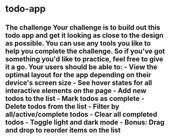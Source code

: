 # todo-app
## The challenge  Your challenge is to build out this todo app and get it looking as close to the design as possible.  You can use any tools you like to help you complete the challenge. So if you've got something you'd like to practice, feel free to give it a go.  Your users should be able to:  - View the optimal layout for the app depending on their device's screen size - See hover states for all interactive elements on the page - Add new todos to the list - Mark todos as complete - Delete todos from the list - Filter by all/active/complete todos - Clear all completed todos - Toggle light and dark mode - **Bonus**: Drag and drop to reorder items on the list
